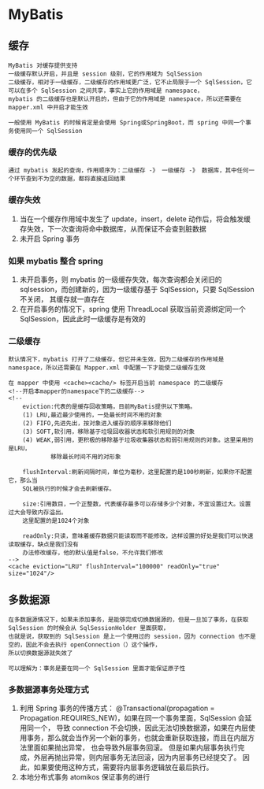 # MyBatis

## 缓存

    MyBatis 对缓存提供支持
    一级缓存默认开启，并且是 session 级别，它的作用域为 SqlSession
    二级缓存，相对于一级缓存，二级缓存的作用域更广泛，它不止局限于一个 SqlSession，它可以在多个 SqlSession 之间共享，事实上它的作用域是 namespace， 
    mybatis 的二级缓存也是默认开启的，但由于它的作用域是 namespace，所以还需要在 mapper.xml 中开启才能生效
    
    一般使用 MyBatis 的时候肯定是会使用 Spring或SpringBoot，而 spring 中同一个事务使用同一个 SqlSession

### 缓存的优先级

    通过 mybatis 发起的查询，作用顺序为：二级缓存 -》 一级缓存 -》 数据库，其中任何一个环节查到不为空的数据，都将直接返回结果

### 缓存失效

1. 当在一个缓存作用域中发生了 update，insert，delete 动作后，将会触发缓存失效，下一次查询将命中数据库，从而保证不会查到脏数据
2. 未开启 Spring 事务


### 如果 mybatis 整合 spring

1. 未开启事务，则 mybatis 的一级缓存失效，每次查询都会关闭旧的 sqlsession，而创建新的，因为一级缓存基于 SqlSession，只要 SqlSession 不关闭，
    其缓存就一直存在
2. 在开启事务的情况下，spring 使用 ThreadLocal 获取当前资源绑定同一个 SqlSession，因此此时一级缓存是有效的

### 二级缓存

    默认情况下，mybatis 打开了二级缓存，但它并未生效，因为二级缓存的作用域是 namespace，所以还需要在 Mapper.xml 中配置一下才能使二级缓存生效

    在 mapper 中使用 <cache><cache/> 标签开启当前 namespace 的二级缓存
    <!--开启本mapper的namespace下的二级缓存-->
    <!--
        eviction:代表的是缓存回收策略，目前MyBatis提供以下策略。
        (1) LRU,最近最少使用的，一处最长时间不用的对象
        (2) FIFO,先进先出，按对象进入缓存的顺序来移除他们
        (3) SOFT,软引用，移除基于垃圾回收器状态和软引用规则的对象
        (4) WEAK,弱引用，更积极的移除基于垃圾收集器状态和弱引用规则的对象。这里采用的是LRU，
                移除最长时间不用的对形象

        flushInterval:刷新间隔时间，单位为毫秒，这里配置的是100秒刷新，如果你不配置它，那么当
        SQL被执行的时候才会去刷新缓存。

        size:引用数目，一个正整数，代表缓存最多可以存储多少个对象，不宜设置过大。设置过大会导致内存溢出。
        这里配置的是1024个对象

        readOnly:只读，意味着缓存数据只能读取而不能修改，这样设置的好处是我们可以快速读取缓存，缺点是我们没有
        办法修改缓存，他的默认值是false，不允许我们修改
    -->
    <cache eviction="LRU" flushInterval="100000" readOnly="true" size="1024"/>


## 多数据源

    在多数据源情况下，如果未添加事务，是能够完成切换数据源的，但是一旦加了事务，在获取 SqlSession 的时候会从 SqlSessionHolder 里面获取，
    也就是说，获取到的 SqlSession 是上一个使用过的 session，因为 connection 也不是空的，因此不会去执行 openConnection（）这个操作，
    所以切换数据源就失效了

    可以理解为：事务是要在同一个 SqlSession 里面才能保证原子性

### 多数据源事务处理方式

1. 利用 Spring 事务的传播方式： @Transactional(propagation = Propagation.REQUIRES_NEW)，如果在同一个事务里面，SqlSession 会延用同一个，
    导致 connection 不会切换，因此无法切换数据源，如果在内层使用事务，那么就会当作另一个新的事务，也就会重新获取连接，而且在内层方法里面如果抛出异常，
    也会导致外层事务回滚。
    但是如果内层事务执行完成，外层再抛出异常，则内层事务无法回滚，因为内层事务已经提交了。
    因此，如果要使用这种方式，需要将内层事务逻辑放在最后执行。
2. 本地分布式事务 atomikos 保证事务的进行